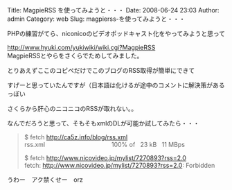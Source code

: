 Title: MagpieRSS  を使ってみようと・・・
Date: 2008-06-24 23:03
Author: admin
Category: web
Slug: magpierss-を使ってみようと・・・

<div>

PHPの練習がてら、niconicoのビデオポッドキャスト化をやってみようと思って

</div>

[http://www.hyuki.com/yukiwiki/wiki.cgi?MagpieRSS  
](http://www.hyuki.com/yukiwiki/wiki.cgi?MagpieRSS)MagpieRSSとやらをさくらでためしてみました。

<div>

</div>

<div>

とりあえずここのコピペだけでこのブログのRSS取得が簡単にできて

</div>

<div>

すげーと思っていたんですが（日本語は化けるが途中のコメントに解決策があるっぽい

</div>

<div>

</div>

<div>

さくらから肝心のニコニコのRSSが取れない。。

</div>

<div>

</div>

<div>

なんでだろうと思って、そもそもxmlのDLが可能か試してみたら・・・

</div>

<div>

</div>

> \$ fetch http://ca5z.info/blog/rss.xml  
> rss.xml                                       100% of   23 kB   11
> MBps
>
> \$ fetch http://www.nicovideo.jp/mylist/7270893?rss=2.0  
> fetch: http://www.nicovideo.jp/mylist/7270893?rss=2.0: Forbidden

<div>

<div>

</div>

<div>

うわー　アク禁くせー　orz

</div>

<div>

</div>

<div>

</div>

</div>
